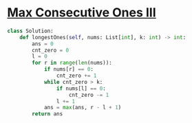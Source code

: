 # [Max Consecutive Ones III](https://leetcode.com/problems/max-consecutive-ones-iii/)

```python
class Solution:
    def longestOnes(self, nums: List[int], k: int) -> int:
        ans = 0
        cnt_zero = 0
        l = 0
        for r in range(len(nums)):
            if nums[r] == 0:
                cnt_zero += 1
            while cnt_zero > k:
                if nums[l] == 0:
                    cnt_zero -= 1
                l += 1
            ans = max(ans, r - l + 1)
        return ans
```

